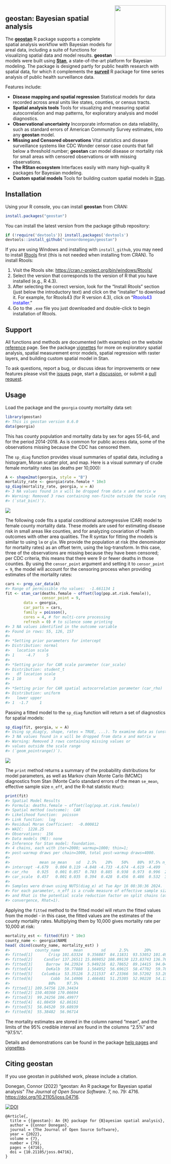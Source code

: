 
<!-- README.md is generated from README.Rmd. Please edit that file -->

<img src="man/figures/logo.png" align="right" width="160" />

## geostan: Bayesian spatial analysis

The [**geostan**](https://connordonegan.github.io/geostan/) R package
supports a complete spatial analysis workflow with Bayesian models for
areal data, including a suite of functions for visualizing spatial data
and model results. **geostan** models were built using
[**Stan**](https://mc-stan.org), a state-of-the-art platform for
Bayesian modeling. The package is designed partly for public health
research with spatial data, for which it complements the
[**surveil**](https://connordonegan.github.io/surveil/) R package for
time series analysis of public health surveillance data.

Features include:

  - **Disease mapping and spatial regression** Statistical models for
    data recorded across areal units like states, counties, or census
    tracts.
  - **Spatial analysis tools** Tools for visualizing and measuring
    spatial autocorrelation and map patterns, for exploratory analysis
    and model diagnostics.  
  - **Observational uncertainty** Incorporate information on data
    reliability, such as standard errors of American Community Survey
    estimates, into any **geostan** model.
  - **Missing and Censored observations** Vital statistics and disease
    surveillance systems like CDC Wonder censor case counts that fall
    below a threshold number; **geostan** can model disease or mortality
    risk for small areas with censored observations or with missing
    observations.
  - **The RStan ecosystem** Interfaces easily with many high-quality R
    packages for Bayesian modeling.
  - **Custom spatial models** Tools for building custom spatial models
    in [Stan](https://mc-stan.org/).

## Installation

Using your R console, you can install **geostan** from CRAN:

``` r
install.packages("geostan")
```

You can install the latest version from the package github repository:

``` r
if (!require('devtools')) install.packages('devtools')
devtools::install_github("connordonegan/geostan")
```

If you are using Windows and installing with `install_github`, you may
need to install [Rtools](https://cran.r-project.org/bin/windows/Rtools/)
first (this is not needed when installing from CRAN). To install Rtools:

1.  Visit the Rtools site:
    <https://cran.r-project.org/bin/windows/Rtools/>
2.  Select the version that corresponds to the version of R that you
    have installed (e.g., R 4.3).
3.  After selecting the correct version, look for the “Install Rtools”
    section (just below the introductory text) and click on the
    “installer” to download it. For example, for Rtools43 (for R
    version 4.3), click on “<span style="color:blue">Rtools43
    installer</span>.”
4.  Go to the `.exe` file you just downloaded and double-click to begin
    installation of Rtools.

## Support

All functions and methods are documented (with examples) on the website
[reference](https://connordonegan.github.io/geostan/reference/index.html)
page. See the package
[vignettes](https://connordonegan.github.io/geostan/articles/index.html)
for more on exploratory spatial analysis, spatial measurement error
models, spatial regression with raster layers, and building custom
spatial model in Stan.

To ask questions, report a bug, or discuss ideas for improvements or new
features please visit the
[issues](https://github.com/ConnorDonegan/geostan/issues) page, start a
[discussion](https://github.com/ConnorDonegan/geostan/discussions), or
submit a [pull request](https://github.com/ConnorDonegan/geostan/pulls).

## Usage

Load the package and the `georgia` county mortality data set:

``` r
library(geostan)
#> This is geostan version 0.6.0
data(georgia)
```

This has county population and mortality data by sex for ages 55-64, and
for the period 2014-2018. As is common for public access data, some of
the observations missing because the CDC has censored them.

The `sp_diag` function provides visual summaries of spatial data,
including a histogram, Moran scatter plot, and map. Here is a visual
summary of crude female mortality rates (as deaths per 10,000):

``` r
A <- shape2mat(georgia, style = "B")
mortality_rate <- georgia$rate.female * 10e3
sp_diag(mortality_rate, georgia, w = A)
#> 3 NA values found in x will be dropped from data x and matrix w
#> Warning: Removed 3 rows containing non-finite outside the scale range
#> (`stat_bin()`).
```

<img src="man/figures/README-unnamed-chunk-3-1.png" style="display: block; margin: auto;" />

The following code fits a spatial conditional autoregressive (CAR) model
to female county mortality data. These models are used for estimating
disease risk in small areas like counties, and for analyzing covariation
of health outcomes with other area qualities. The R syntax for fitting
the models is similar to using `lm` or `glm`. We provide the population
at risk (the denominator for mortality rates) as an offset term, using
the log-transform. In this case, three of the observations are missing
because they have been censored; per CDC criteria, this means that there
were 9 or fewer deaths in those counties. By using the `censor_point`
argument and setting it to `censor_point = 9`, the model will account
for the censoring process when providing estimates of the mortality
rates:

``` r
cars <- prep_car_data(A)
#> Range of permissible rho values:  -1.661134 1
fit <- stan_car(deaths.female ~ offset(log(pop.at.risk.female)),
                censor_point = 9,
        data = georgia,
        car_parts = cars,
        family = poisson(),
        cores = 4, # for multi-core processing
        refresh = 0) # to silence some printing
#> 3 NA values identified in the outcome variable
#> Found in rows: 55, 126, 157
#> 
#> *Setting prior parameters for intercept
#> Distribution: normal
#>   location scale
#> 1     -4.7     5
#> 
#> *Setting prior for CAR scale parameter (car_scale)
#> Distribution: student_t
#>   df location scale
#> 1 10        0     3
#> 
#> *Setting prior for CAR spatial autocorrelation parameter (car_rho)
#> Distribution: uniform
#>   lower upper
#> 1  -1.7     1
```

Passing a fitted model to the `sp_diag` function will return a set of
diagnostics for spatial models:

``` r
sp_diag(fit, georgia, w = A)
#> Using sp_diag(y, shape, rates = TRUE, ...). To examine data as (unstandardized) counts, use rates = FALSE.
#> 3 NA values found in x will be dropped from data x and matrix w
#> Warning: Removed 3 rows containing missing values or
#> values outside the scale range
#> (`geom_pointrange()`).
```

<img src="man/figures/README-unnamed-chunk-5-1.png" style="display: block; margin: auto;" />

The `print` method returns a summary of the probability distributions
for model parameters, as well as Markov chain Monte Carlo (MCMC)
diagnostics from Stan (Monte Carlo standard errors of the mean
`se_mean`, effective sample size `n_eff`, and the R-hat statistic
`Rhat`):

``` r
print(fit)
#> Spatial Model Results 
#> Formula: deaths.female ~ offset(log(pop.at.risk.female))
#> Spatial method (outcome):  CAR 
#> Likelihood function:  poisson 
#> Link function:  log 
#> Residual Moran Coefficient:  -0.000812 
#> WAIC:  1228.25 
#> Observations:  156 
#> Data models (ME): none
#> Inference for Stan model: foundation.
#> 4 chains, each with iter=2000; warmup=1000; thin=1; 
#> post-warmup draws per chain=1000, total post-warmup draws=4000.
#> 
#>             mean se_mean    sd   2.5%    20%    50%    80%  97.5% n_eff  Rhat
#> intercept -4.679   0.004 0.119 -4.848 -4.733 -4.674 -4.619 -4.499   742 1.003
#> car_rho    0.925   0.001 0.057  0.783  0.885  0.938  0.973  0.996  2881 1.001
#> car_scale  0.457   0.001 0.035  0.394  0.428  0.456  0.486  0.532  3987 1.001
#> 
#> Samples were drawn using NUTS(diag_e) at Tue Apr 16 08:38:36 2024.
#> For each parameter, n_eff is a crude measure of effective sample size,
#> and Rhat is the potential scale reduction factor on split chains (at 
#> convergence, Rhat=1).
```

Applying the `fitted` method to the fitted model will return the fitted
values from the model - in this case, the fitted values are the
estimates of the county mortality rates. Multiplying them by 10,000
gives mortality rate per 10,000 at risk:

``` r
mortality_est <- fitted(fit) * 10e3
county_name <- georgia$NAME
head( cbind(county_name, mortality_est) )
#>           county_name      mean        sd      2.5%       20%       50%
#> fitted[1]       Crisp 101.63324  9.356887  84.11831  93.53052 101.49964
#> fitted[2]     Candler 137.26511 15.869852 108.09130 123.83743 136.76837
#> fitted[3]      Barrow  94.23924  5.949216  82.78652  89.14415  94.04967
#> fitted[4]      DeKalb  59.77888  1.564952  56.69615  58.47702  59.78007
#> fitted[5]    Columbia  53.35126  3.211537  47.23366  50.57202  53.28727
#> fitted[6]        Cobb  54.14906  1.466481  51.25305  52.90228  54.13440
#>                 80%     97.5%
#> fitted[1] 109.54756 120.34434
#> fitted[2] 150.40360 170.06694
#> fitted[3]  99.24256 106.49977
#> fitted[4]  61.08459  62.86161
#> fitted[5]  56.04520  59.68939
#> fitted[6]  55.38482  56.96714
```

The mortality estimates are stored in the column named “mean”, and the
limits of the 95% credible interval are found in the columns “2.5%” and
“97.5%”.

Details and demonstrations can be found in the package [help
pages](https://connordonegan.github.io/geostan/reference/index.html) and
[vignettes](https://connordonegan.github.io/geostan/articles/index.html).

## Citing geostan

If you use geostan in published work, please include a citation.

Donegan, Connor (2022) “geostan: An R package for Bayesian spatial
analysis” *The Journal of Open Source Software*. 7, no. 79: 4716.
<https://doi.org/10.21105/joss.04716>.

[![DOI](https://joss.theoj.org/papers/10.21105/joss.04716/status.svg)](https://doi.org/10.21105/joss.04716)

    @Article{,
      title = {{geostan}: An {R} package for {B}ayesian spatial analysis},
      author = {Connor Donegan},
      journal = {The Journal of Open Source Software},
      year = {2022},
      volume = {7},
      number = {79},
      pages = {4716},
      doi = {10.21105/joss.04716},
    }
